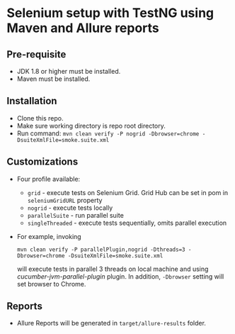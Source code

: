 # Selenium setup with TestNG using Maven and Allure reports

## Pre-requisite

- JDK 1.8 or higher must be installed.
- Maven must be installed.

## Installation

- Clone this repo.
- Make sure working directory is repo root directory.
- Run command: `mvn clean verify -P nogrid -Dbrowser=chrome -DsuiteXmlFile=smoke.suite.xml`

## Customizations

- Four profile available:

    * `grid` - execute tests on Selenium Grid. Grid Hub can be set in pom in `seleniumGridURL` property
    * `nogrid` - execute tests locally
    * `parallelSuite` - run parallel suite
    * `singleThreaded` - execute tests sequentially, omits parallel execution

- For example, invoking 
  ```
  mvn clean verify -P parallelPlugin,nogrid -Dthreads=3 -Dbrowser=chrome -DsuiteXmlFile=smoke.suite.xml
  ``` 
  will execute tests in parallel 3 threads on local machine and using *cucumber-jvm-parallel-plugin* plugin. In addition, `-Dbrowser` setting will set browser to Chrome.
  
## Reports
- Allure Reports will be generated in `target/allure-results` folder.

